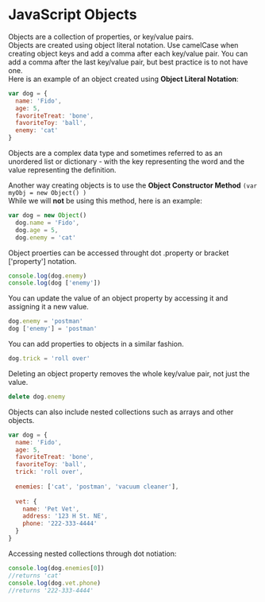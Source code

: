 # JavaScript Objects

Objects are a collection of properties, or key/value pairs.  
Objects are created using object literal notation. Use camelCase when creating object keys and add a comma after each key/value pair. You can add a comma after the last key/value pair, but best practice is to not have one.  
Here is an example of an object created using **Object Literal Notation**:  
```js
var dog = {
  name: 'Fido',
  age: 5,
  favoriteTreat: 'bone',
  favoriteToy: 'ball',
  enemy: 'cat'
}
```
Objects are a complex data type and sometimes referred to as an unordered list or dictionary - with the key representing the word and the value representing the definition.  

Another way creating objects is to use the **Object Constructor Method** ```(var myObj = new Object() )```  
While we will **not** be using this method, here is an example:  
```js
var dog = new Object()
  dog.name = 'Fido',
  dog.age = 5,
  dog.enemy = 'cat'
```  
Object proerties can be accessed throught dot .property or bracket ['property'] notation.  
```js
console.log(dog.enemy)
console.log(dog ['enemy']) 
```
You can update the value of an object property by accessing it and assigning it a new value.
```js
dog.enemy = 'postman'
dog ['enemy'] = 'postman'
```
You can add properties to objects in a similar fashion.
```js
dog.trick = 'roll over'
```
Deleting an object property removes the whole key/value pair, not just the value.   
```js
delete dog.enemy
```

Objects can also include nested collections such as arrays and other objects.
```js
var dog = {
  name: 'Fido',
  age: 5,
  favoriteTreat: 'bone',
  favoriteToy: 'ball',
  trick: 'roll over',
  
  enemies: ['cat', 'postman', 'vacuum cleaner'],
 
  vet: {
    name: 'Pet Vet',
    address: '123 H St. NE',
    phone: '222-333-4444'
  }
}
```
Accessing nested collections through dot notiation:
```js
console.log(dog.enemies[0])
//returns 'cat'
console.log(dog.vet.phone)
//returns '222-333-4444'